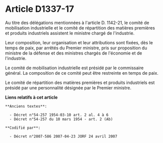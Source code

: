 # Article D1337-17

Au titre des délégations mentionnées à l'article D. 1142-21, le comité de mobilisation industrielle et le comité de
répartition des matières premières et produits industriels assistent le ministre chargé de l'industrie. 

Leur composition, leur organisation et leur attributions sont fixées, dès le temps de paix, par arrêtés du Premier ministre,
pris sur proposition du ministre de la défense et des ministres chargés de l'économie et de l'industrie. 

Le comité de mobilisation industrielle est présidé par le commissaire général. La composition de ce comité peut être
restreinte en temps de paix. 

Le comité de répartition des matières premières et produits industriels est présidé par une personnalité désignée par le
Premier ministre.

**Liens relatifs à cet article**

	**Anciens textes**:

	  - Décret n°54-257 1954-03-10 art. 2 al. 4 à 6
	  - Décret n°54-257 du 10 mars 1954 - art. 2 (Ab)

	**Codifié par**:

	  - Décret n°2007-586 2007-04-23 JORF 24 avril 2007
